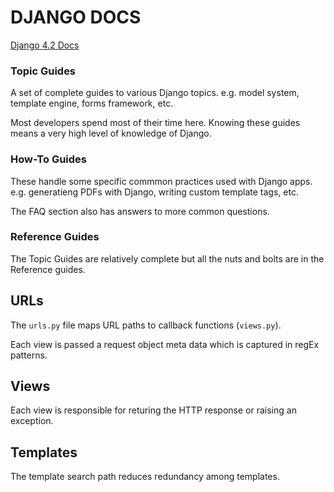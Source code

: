 # DJANGO DOCS

[Django 4.2 Docs](https://docs.djangoproject.com/en/4.2/)

### Topic Guides

A set of complete guides to various Django topics. e.g. model system, template engine, forms framework, etc.

Most developers spend most of their time here. Knowing these guides means a very high level of knowledge of Django.

### How-To Guides

These handle some specific commmon practices used with Django apps. e.g. generatieng PDFs with Django, writing custom template tags, etc.

The FAQ section also has answers to more common questions.

### Reference Guides

The Topic Guides are relatively complete but all the nuts and bolts are in the Reference guides.

## URLs

The `urls.py` file maps URL paths to callback functions (`views.py`).

Each view is passed a request object meta data which is captured in regEx patterns.

## Views

Each view is responsible for returing the HTTP response or raising an exception.

## Templates

The template search path reduces redundancy among templates.
